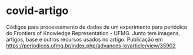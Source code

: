# covid-artigo
Códigos para processamento de dados de um experimento para periódico do Frontiers of Knowledge Representation - UFMG. Junto tem imagens, artigos, base e outros recursos usados no artigo. 
Publicação em https://periodicos.ufmg.br/index.php/advances-kr/article/view/35902
